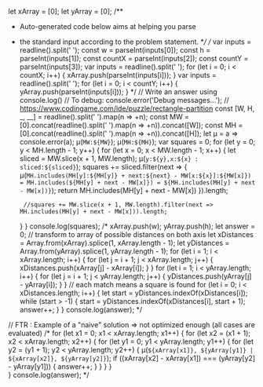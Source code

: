 
let xArray = [0];
let yArray = [0];
/**
 * Auto-generated code below aims at helping you parse
 * the standard input according to the problem statement.
 **/
/*
var inputs = readline().split(' ');
const w = parseInt(inputs[0]);
const h = parseInt(inputs[1]);
const countX = parseInt(inputs[2]);
const countY = parseInt(inputs[3]);
var inputs = readline().split(' ');
for (let i = 0; i < countX; i++) {
    xArray.push(parseInt(inputs[i]));
}
var inputs = readline().split(' ');
for (let i = 0; i < countY; i++) {
    yArray.push(parseInt(inputs[i]));
}
*/
// Write an answer using console.log()
// To debug: console.error('Debug messages...');
// https://www.codingame.com/ide/puzzle/rectangle-partition
const [W, H, _, __] = readline().split(' ').map(n => +n);
const MW = [0].concat(readline().split(' ').map(n => +n)).concat([W]);
const MH = [0].concat(readline().split(' ').map(n => +n)).concat([H]);
let µ = a => console.error(a);
µ(`MW:${MW}`);
µ(`MH:${MH}`);
var squares = 0;
for (let y = 0; y < MH.length - 1; y++) {
    for (let x = 0; x < MW.length - 1; x++) {
        let sliced = MW.slice(x + 1, MW.length);
        µ(`y:${y},x:${x} : sliced:${sliced}`);
        squares += sliced.filter(next => {
            µ(`MH.includes(MH[y]:${MH[y]} + next:${next} - MW[x:${x}]:${MW[x]}) = MH.includes(${MH[y] + next - MW[x]}) = ${MH.includes(MH[y] + next - MW[x])}`);
            return MH.includes(MH[y] + next - MW[x])
        }).length;

        //squares += MW.slice(x + 1, MW.length).filter(next => MH.includes(MH[y] + next - MW[x])).length;
    }
}
console.log(squares);
/*
xArray.push(w);
yArray.push(h);
let answer = 0;
// transform to array of possible distances on both axis
let xDistances = Array.from(xArray).splice(1, xArray.length - 1);
let yDistances = Array.from(yArray).splice(1, yArray.length - 1);
for (let i = 1; i < xArray.length; i++) {
    for (let j = i + 1; j < xArray.length; j++) {
        xDistances.push(xArray[j] - xArray[i]);
    }
}
for (let i = 1; i < yArray.length; i++) {
    for (let j = i + 1; j < yArray.length; j++) {
        yDistances.push(yArray[j] - yArray[i]);
    }
}
// each match means a square is found
for (let i = 0; i < xDistances.length; i++) {
    let start = yDistances.indexOf(xDistances[i]);
    while (start > -1) {
        start = yDistances.indexOf(xDistances[i], start + 1);
        answer++;
    }
}
console.log(answer);
*/


// FTR : Example of a "naive" solution => not optimized enough (all cases are evaluated)
/*
for (let x1 = 0; x1 < xArray.length; x1++) {
    for (let x2 = (x1 + 1); x2 < xArray.length; x2++) {
        for (let y1 = 0; y1 < yArray.length; y1++) {
            for (let y2 = (y1 + 1); y2 < yArray.length; y2++) {
                µ(`${xArray[x1]}, ${yArray[y1]} | ${xArray[x2]}, ${yArray[y2]}`);
                if ((xArray[x2] - xArray[x1]) === (yArray[y2] - yArray[y1])) {
                    answer++;
                }
            }
        }
    }    
}
console.log(answer);
*/
